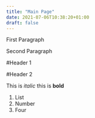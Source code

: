```yaml
---
title: "Main Page"
date: 2021-07-06T10:38:20+01:00
draft: false
---
```


First Paragraph

Second Paragraph

#Header 1

#Header 2

This is *italic* this is **bold**


1. List
1. Number
1. Four
